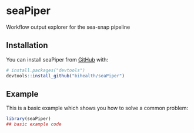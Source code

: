 
<!-- README.md is generated from README.Rmd. Please edit that file -->

# seaPiper

Workflow output explorer for the sea-snap pipeline

<!-- badges: start -->
<!-- badges: end -->

## Installation

You can install seaPiper from [GitHub](https://github.com/) with:

``` r
# install.packages("devtools")
devtools::install_github("bihealth/seaPiper")
```

## Example

This is a basic example which shows you how to solve a common problem:

``` r
library(seaPiper)
## basic example code
```
